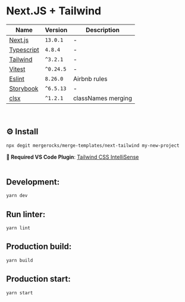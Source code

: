 # Next.JS + Tailwind

<table>
  <thead>
    <tr>
      <th>Name</th>
      <th>Version</th>
      <th>Description</th>
    </tr>
  </thead>
  <tbody>
    <tr>
      <td>
        <a href="https://nextjs.org/" target="_blank">Next.js</a>
      </td>
      <td><code>13.0.1</code></td>
      <td>-</td>
    </tr>
    <tr>
      <td>
        <a href="https://www.typescriptlang.org/" target="_blank">Typescript</a>
      </td>
      <td><code>4.8.4</code></td>
      <td>-</td>
    </tr>
    <tr>
      <td>
        <a href="https://tailwindcss.com/" target="_blank">Tailwind</a>
      </td>
      <td><code>^3.2.1</code></td>
      <td>-</td>
    </tr>
    <tr>
      <td>
        <a href="https://vitest.dev/" targe="_blank">Vitest</a>
      </td>
      <td><code>^0.24.5</code></td>
      <td>-</td>
    </tr>
    <tr>
      <td>
        <a href="https://eslint.org/" target="_blank">Eslint</a>
      </td>
      <td><code>8.26.0</code></td>
      <td>Airbnb rules</td>
    </tr>
    <tr>
      <td>
        <a href="https://storybook.js.org/" target="_blank">Storybook</a>
      </td>
      <td><code>^6.5.13</code></td>
      <td>-</td>
    </tr>
    <tr>
      <td>
        <a href="https://www.npmjs.com/package/clsx" target="_blank">clsx</a>
      </td>
      <td><code>^1.2.1</code></td>
      <td>classNames merging</td>
    </tr>
  </tbody>
</table>
<br>


## ⚙️ Install


```bash
npx degit mergerocks/merge-templates/next-tailwind my-new-project
```

**🥋 Required VS Code Plugin**: [Tailwind CSS IntelliSense](https://marketplace.visualstudio.com/items?itemName=bradlc.vscode-tailwindcss)
<br>
<br>


## Development:

```bash
yarn dev
```

## Run linter:

```bash
yarn lint
```

## Production build:

```bash
yarn build
```

## Production start:

```bash
yarn start
```
